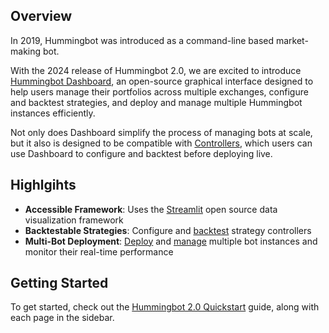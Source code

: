## Overview

In 2019, Hummingbot was introduced as a command-line based market-making bot.

With the 2024 release of Hummingbot 2.0, we are excited to introduce [Hummingbot Dashboard](https://github.com/hummingbot/dashboard), an open-source graphical interface designed to help users manage their portfolios across multiple exchanges, configure and backtest strategies, and deploy and manage multiple Hummingbot instances efficiently. 

Not only does Dashboard simplify the process of managing bots at scale, but it also is designed to be compatible with [Controllers](../v2-strategies/controllers/index.md), which users can use Dashboard to configure and backtest before deploying live.

## Highlgihts

* **Accessible Framework**: Uses the [Streamlit](https://streamlit.io/) open source data visualization framework
* **Backtestable Strategies**: Configure and [backtest](./backtest.md) strategy controllers
* **Multi-Bot Deployment**: [Deploy](./deploy.md) and [manage](./instances.md) multiple bot instances and monitor their real-time performance

## Getting Started

To get started, check out the [Hummingbot 2.0 Quickstart](/installation/hummingbot-deploy/quickstart/) guide, along with each page in the sidebar.
